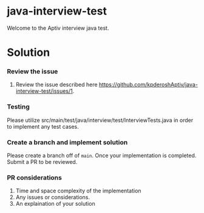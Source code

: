 # java-interview-test
Welcome to the Aptiv interview java test.



# Solution
### Review the issue
1. Review the issue described here https://github.com/kpderoshAptiv/java-interview-test/issues/1.

### Testing
Please utilize src/main/test/java/interview/test/InterviewTests.java in order to implement any test cases.
### Create a branch and implement solution
Please create a branch off of ```main```. Once your implementation is completed. Submit a PR to be reviewed.

### PR considerations
1. Time and space complexity of the implementation
2. Any issues or considerations.
3. An explaination of your solution
